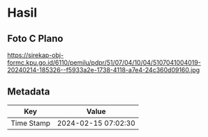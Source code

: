 # Hasil

## Foto C Plano

https://sirekap-obj-formc.kpu.go.id/6110/pemilu/pdpr/51/07/04/10/04/5107041004019-20240214-185326--f5933a2e-1738-4118-a7e4-24c360d09160.jpg


## Metadata

| Key        | Value               |
| ---------- | ------------------- |
| Time Stamp | 2024-02-15 07:02:30 |



